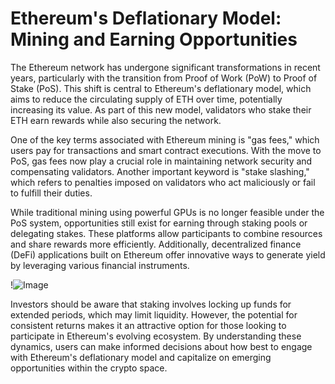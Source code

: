 # Ethereum's Deflationary Model: Mining and Earning Opportunities

The Ethereum network has undergone significant transformations in recent years, particularly with the transition from Proof of Work (PoW) to Proof of Stake (PoS). This shift is central to Ethereum's deflationary model, which aims to reduce the circulating supply of ETH over time, potentially increasing its value. As part of this new model, validators who stake their ETH earn rewards while also securing the network.

One of the key terms associated with Ethereum mining is "gas fees," which users pay for transactions and smart contract executions. With the move to PoS, gas fees now play a crucial role in maintaining network security and compensating validators. Another important keyword is "stake slashing," which refers to penalties imposed on validators who act maliciously or fail to fulfill their duties.

While traditional mining using powerful GPUs is no longer feasible under the PoS system, opportunities still exist for earning through staking pools or delegating stakes. These platforms allow participants to combine resources and share rewards more efficiently. Additionally, decentralized finance (DeFi) applications built on Ethereum offer innovative ways to generate yield by leveraging various financial instruments.

!![Image](https://github.com/user-attachments/assets/b6e7b7a2-655e-4d44-8baa-20c566a3cb65)

Investors should be aware that staking involves locking up funds for extended periods, which may limit liquidity. However, the potential for consistent returns makes it an attractive option for those looking to participate in Ethereum's evolving ecosystem. By understanding these dynamics, users can make informed decisions about how best to engage with Ethereum's deflationary model and capitalize on emerging opportunities within the crypto space.